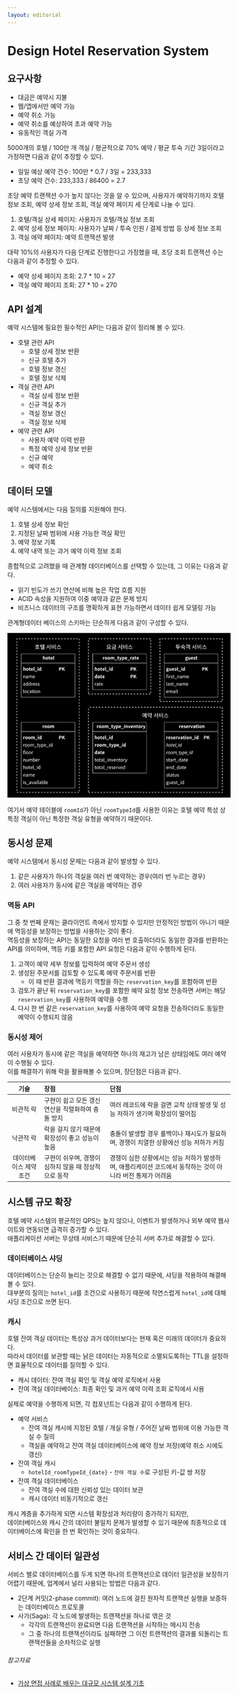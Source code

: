 ```yaml
---
layout: editorial
---
```


# Design Hotel Reservation System

## 요구사항

- 대금은 예약시 지불
- 웹/앱에서만 예약 가능
- 예약 취소 가능
- 예약 취소를 예상하여 초과 예약 가능
- 유동적인 객실 가격

5000개의 호텔 / 100만 개 객실 / 평균적으로 70% 예약 / 평균 투숙 기간 3일이라고 가정하면 다음과 같이 추정할 수 있다.

- 일일 예상 예약 건수: 100만 * 0.7 / 3일 = 233,333
- 초당 예약 건수: 233,333 / 86400 = 2.7

초당 예약 트랜잭션 수가 높지 않다는 것을 알 수 있으며, 사용자가 예약하기까지 호텔 정보 조회, 예약 상세 정보 조회, 객실 예약 페이지 세 단계로 나눌 수 있다.

1. 호텔/객실 상세 페이지: 사용자가 호텔/객실 정보 조회
2. 예약 상세 정보 페이지: 사용자가 날짜 / 투숙 인원 / 결제 방법 등 상세 정보 조회
3. 객실 에약 페이지: 예약 트랜잭션 발생

대략 10%의 사용자가 다음 단계로 진행한다고 가정했을 때, 초당 조회 트랜잭션 수는 다음과 같이 추정할 수 있다.

- 예약 상세 페이지 조회: 2.7 * 10 = 27
- 객실 예약 페이지 조회: 27 * 10 = 270

## API 설계

예약 시스템에 필요한 필수적인 API는 다음과 같이 정리해 볼 수 있다.

- 호텔 관련 API
    - 호텔 상세 정보 반환
    - 신규 호텔 추가
    - 호텔 정보 갱신
    - 호텔 정보 삭제
- 객실 관련 API
    - 객실 상세 정보 반환
    - 신규 객실 추가
    - 객실 정보 갱신
    - 객실 정보 삭제
- 예약 관련 API
    - 사용자 예약 이력 반환
    - 특정 예약 상세 정보 반환
    - 신규 예약
    - 예약 취소

## 데이터 모델

예약 시스템에서는 다음 질의를 지원해야 한다.

1. 호텔 상세 정보 확인
2. 지정된 날짜 범위에 사용 가능한 객실 확인
3. 예약 정보 기록
4. 예약 내역 또는 과거 예약 이력 정보 조회

종합적으로 고려했을 때 관계형 데이터베이스를 선택할 수 있는데, 그 이유는 다음과 같다.

- 읽기 빈도가 쓰기 연산에 비해 높은 작업 흐름 지원
- ACID 속성을 지원하여 이중 예약과 같은 문제 방지
- 비즈니스 데이터의 구조를 명확하게 표현 가능하면서 데이터 쉽게 모델링 가능

관계형데이터 베이스의 스키마는 단순하게 다음과 같이 구성할 수 있다.

![hotel-reservation-schema](./image/hotel-reservation-system-schema.png)

여기서 예약 테이블에 `roomId`가 아닌 `roomTypeId`를 사용한 이유는 호텔 예약 특성 상 특정 객실이 아닌 특정한 객실 유형을 예약하기 때문이다.

## 동시성 문제

예약 시스템에서 동시성 문제는 다음과 같이 발생할 수 있다.

1. 같은 사용자가 하나의 객실을 여러 번 예약하는 경우(여러 번 누르는 경우)
2. 여러 사용자가 동시에 같은 객실을 예약하는 경우

### 멱등 API

그 중 첫 번째 문제는 클라이언트 측에서 방지할 수 있지만 안정적인 방법이 아니기 때문에 멱등성을 보장하는 방법을 사용하는 것이 좋다.  
멱등성을 보장하는 API는 동일한 요청을 여러 번 호출하더라도 동일한 결과를 반환하는 API를 의미하며, 멱등 키를 포함한 API 요청은 다음과 같이 수행하게 된다.

1. 고객이 예약 세부 정보를 입력하여 예약 주문서 생성
2. 생성된 주문서를 검토할 수 있도록 예약 주문서를 반환
    - 이 때 반환 결과에 멱등키 역할을 하는 `reservation_key`를 포함하여 반환
3. 검토가 끝난 뒤 `reservation_key`를 포함한 예약 요청 정보 전송하면 서버는 해당 `reservation_key`를 사용하여 예약을 수행
4. 다시 한 번 같은 `reservation_key`를 사용하여 예약 요청을 전송하더라도 동일한 예약이 수행되지 않음

### 동시성 제어

여러 사용자가 동시에 같은 객실을 예약하면 하나의 재고가 남은 상태임에도 여러 예약이 수행될 수 있다.  
이를 해결하기 위해 락을 활용해볼 수 있으며, 장단점은 다음과 같다.

|      기술      | 장점                             | 단점                                                           |
|:------------:|:-------------------------------|:-------------------------------------------------------------|
|    비관적 락     | 구현이 쉽고 모든 갱신 연산을 직렬화하여 충돌 방지   | 여러 레코드에 락을 걸면 교착 상태 발생 및 성능 저하가 생기며 확장성이 떨어짐                 |
|    낙관적 락     | 락을 걸지 않기 때문에 확장성이 좋고 성능이 높음    | 충돌이 발생할 경우 롤백이나 재시도가 필요하며, 경쟁이 치열한 상황에선 성능 저하가 커짐            |
| 데이터베이스 제약 조건 | 구현이 쉬우며, 경쟁이 심하지 않을 때 정상적으로 동작 | 경쟁이 심한 상황에서는 성능 저하가 발생하며, 애플리케이션 코드에서 동작하는 것이 아니라 버전 통제가 어려움 |

## 시스템 규모 확장

호텔 예약 시스템의 평균적인 QPS는 높지 않으나, 이벤트가 발생하거나 외부 예약 웹사이트와 연동되면 급격히 증가할 수 있다.  
애플리케이션 서버는 무상태 서비스기 때문에 단순히 서버 추가로 해결할 수 있다.

### 데이터베이스 샤딩

데이터베이스는 단순히 늘리는 것으로 해결할 수 없기 때문에, 샤딩을 적용하여 해결해볼 수 있다.  
대부분의 질의는 `hotel_id`를 조건으로 사용하기 때문에 작연스럽게 `hotel_id`에 대해 샤딩 조건으로 쓰면 된다.

### 캐시

호텔 잔여 객실 데이터는 특성상 과거 데이터보다는 현재 혹은 미래의 데이터가 중요하다.  
따라서 데이터를 보관할 때는 낡은 데이터는 자동적으로 소멸되도록하는 TTL을 설정하면 효율적으로 데이터를 질의할 수 있다.

- 캐시 데이터: 잔여 객실 확인 및 객실 예약 로직에서 사용
- 잔여 객실 데이터베이스: 최종 확인 및 과거 예약 이력 조회 로직에서 사용

실제로 예약을 수행하게 되면, 각 컴포넌트는 다음과 같이 수행하게 된다.

- 예약 서비스
    - 잔여 객실 캐시에 지정된 호텔 / 개실 유형 / 주어진 날짜 범위에 이용 가능한 객실 수 질의
    - 객실을 예약하고 잔여 객실 데이터베이스에 예약 정보 저장(예약 취소 시에도 갱신)
- 잔여 객실 캐시
    - `hotelId_roomTypeId_{date}` - `잔여 객실 수`로 구성된 키-값 쌍 저장
- 잔여 객실 데이터베이스
    - 잔여 객실 수에 대한 신뢰성 있는 데이터 보관
    - 캐시 데이터 비동기적으로 갱신

캐시 계층을 추가하게 되면 시스템 확장성과 처리량이 증가하기 되지만,  
데이터베이스와 캐시 간의 데이터 불일치 문제가 발생할 수 있기 때문에 최종적으로 데이터베이스에 확인을 한 번 확인하는 것이 중요하다.

## 서비스 간 데이터 일관성

서비스 별로 데이터베이스를 두게 되면 하나의 트랜잭션으로 데이터 일관성을 보장하기 어렵기 때문에, 업계에서 널리 사용되는 방법은 다음과 같다.

- 2단계 커밋(2-phase commit): 여러 노드에 걸친 원자적 트랜잭션 실행을 보증하는 데이터베이스 프로토콜
- 사가(Saga): 각 노드에 발생하는 트랜잭션을 하나로 엮은 것
    - 각각의 트랜잭션이 완료되면 다음 트랜잭션을 시작하는 메시지 전송
    - 그 중 하나의 트랜잭션이라도 실패하면 그 이전 트랜잭션의 결과롤 되돌리는 트랜잭션들을 순차적으로 실행

###### 참고자료

- [가상 면접 사례로 배우는 대규모 시스템 설계 기초](https://www.nl.go.kr/seoji/contents/S80100000000.do?schM=intgr_detail_view_isbn&isbn=9788966264339)

